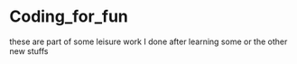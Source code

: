 # Coding_for_fun
these are part of some leisure work I done after learning some or the other new stuffs 
